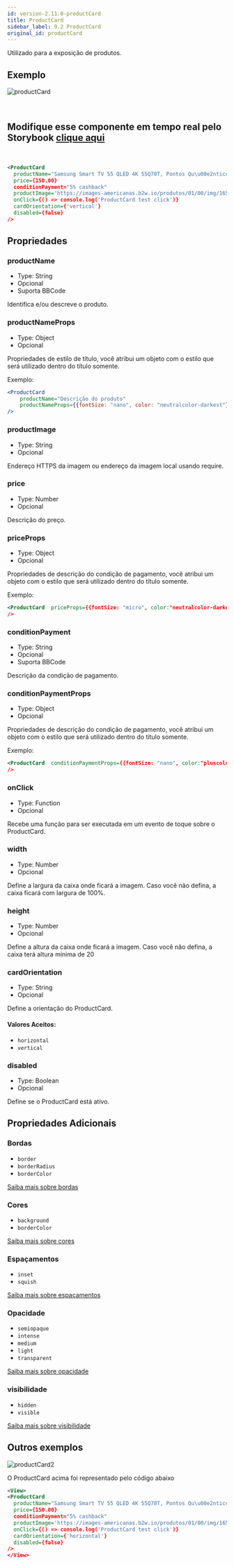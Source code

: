 ```yaml
---
id: version-2.11.0-productCard
title: ProductCard
sidebar_label: 9.2 ProductCard
original_id: productCard
---
```


Utilizado para a exposição de produtos.

## Exemplo

![productCard](assets/images_components/v2.0.0/productCard.png)

<br>

## Modifique esse componente em tempo real pelo Storybook [clique aqui](https://ame-miniapp-components.calindra.com.br/storybook/?path=/story/cards-productcard--basic)

<br>

```xml
<ProductCard
  productName="Samsung Smart TV 55 QLED 4K 55Q70T, Pontos Qu\u00e2nticos, HDR, Borda Infinita, Alexa built in, Modo Ambiente 3.0, Controle \u00danico, Visual Livre de Cabos"
  price={150.00}
  conditionPayment="5% cashback"
  productImage='https://images-americanas.b2w.io/produtos/01/00/img/1650696/9/1650696901P1.jpg'
  onClick={() => console.log('ProductCard test click')}
  cardOrientation={'vertical'}
  disabled={false}
/>
```


## Propriedades

### productName

- Type: String
- Opcional
- Suporta BBCode

 Identifica e/ou descreve o produto.


### productNameProps

- Type: Object
- Opcional

Propriedades de estilo de título, você atribui um objeto com o estilo que será utilizado dentro do título somente.

Exemplo:
```jsx harmony
<ProductCard
    productName="Descrição do produto"
    productNameProps={{fontSize: "nano", color: "neutralcolor-darkest"}}
/>
```

### productImage

- Type: String
- Opcional

Endereço HTTPS da imagem ou endereço da imagem local usando require.

### price

- Type: Number
- Opcional

Descrição do preço.

### priceProps

- Type: Object
- Opcional

Propriedades de descrição do condição de pagamento, você atribui um objeto com o estilo que será utilizado dentro do título somente.

Exemplo:
```xml
<ProductCard  priceProps={{fontSize: "micro", color:"neutralcolor-darkest", fontweight: "bold"}}
/>
```

### conditionPayment

- Type: String
- Opcional
- Suporta BBCode

Descrição da condição de pagamento.


### conditionPaymentProps

- Type: Object
- Opcional

Propriedades de descrição do condição de pagamento, você atribui um objeto com o estilo que será utilizado dentro do título somente.

Exemplo:
```xml
<ProductCard  conditionPaymentProps={{fontSize: "nano", color:"pluscolor-primary-medium", fontweight: "bold"}}
/>
```

### onClick

- Type: Function
- Opcional

Recebe uma função para ser executada em um evento de toque sobre o ProductCard.

### width

- Type: Number
- Opcional

Define a largura da caixa onde ficará a imagem.
Caso você não defina, a caixa ficará com largura de 100%.

### height

- Type: Number
- Opcional

Define a altura da caixa onde ficará a imagem.
Caso você não defina, a caixa terá altura mínima de 20

### cardOrientation

- Type: String
- Opcional

Define a orientação do ProductCard.

#### Valores Aceitos:

* ``horizontal``
* ``vertical``

### disabled

- Type: Boolean
- Opcional

Define se o ProductCard está ativo.

## Propriedades Adicionais

### Bordas

* `border`
* `borderRadius`
* `borderColor`

[Saiba mais sobre bordas](border.md)

### Cores

* `background`
* `borderColor`

[Saiba mais sobre cores](color.md)

### Espaçamentos

* `inset`
* `squish`

[Saiba mais sobre espaçamentos](space.md)

### Opacidade

* ``semiopaque``
* ``intense``
* ``medium``
* `light`
* `transparent`

[Saiba mais sobre opacidade](opacity.md)

### visibilidade

* `hidden`
* `visible`

[Saiba mais sobre visibilidade](visibility.md)

## Outros exemplos

![productCard2](assets/images_components/v2.0.0/productCard2.png)


O ProductCard  acima foi representado pelo código abaixo

```xml
<View>
<ProductCard
  productName="Samsung Smart TV 55 QLED 4K 55Q70T, Pontos Qu\u00e2nticos, HDR, Borda Infinita, Alexa built in, Modo Ambiente 3.0, Controle \u00danico, Visual Livre de Cabos"
  price={150.00}
  conditionPayment="5% cashback"
  productImage='https://images-americanas.b2w.io/produtos/01/00/img/1650696/9/1650696901P1.jpg'
  onClick={() => console.log('ProductCard test click')}
  cardOrientation={'horizontal'}
  disabled={false}
/>
</View>
```
